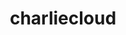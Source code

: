 ---
title: "charliecloud"
layout: cache
categories: [package, develop]
meta: {"versions": ["0.34"], "compilers": ["cce@=15.0.1", "gcc@=11.1.0", "oneapi@=2023.2.0"], "oss": ["rhel8", "ubuntu20.04"], "platforms": ["linux"], "targets": ["ppc64le", "x86_64", "x86_64_v3", "zen4"], "stacks": ["e4s", "e4s-cray-rhel", "e4s-oneapi", "e4s-power", "root"], "num_specs": 21, "num_specs_by_stack": {"e4s-cray-rhel": 1, "root": 21, "e4s-power": 7, "e4s-oneapi": 6, "e4s": 7}}
spec_details: [{"hash": "5rj4jutab6jalrwgyos4fuckbrkambls", "compiler": "cce@=15.0.1", "versions": ["0.34"], "os": "rhel8", "platform": "linux", "target": "zen4", "variants": ["build_system=autotools", "~docs", "~squashfuse"], "stacks": ["e4s-cray-rhel", "root"], "size": "-", "tarball": "https://binaries.spack.io/develop/build_cache/linux-rhel8-zen4/cce-15.0.1/charliecloud-0.34/linux-rhel8-zen4-cce-15.0.1-charliecloud-0.34-5rj4jutab6jalrwgyos4fuckbrkambls.spack"}, {"hash": "d7fekk6mbgtabzuox4pkqeobybwtmgz5", "compiler": "gcc@=11.1.0", "versions": ["0.34"], "os": "ubuntu20.04", "platform": "linux", "target": "ppc64le", "variants": ["build_system=autotools", "~docs", "~squashfuse"], "stacks": ["e4s-power", "root"], "size": "-", "tarball": "https://binaries.spack.io/develop/build_cache/linux-ubuntu20.04-ppc64le/gcc-11.1.0/charliecloud-0.34/linux-ubuntu20.04-ppc64le-gcc-11.1.0-charliecloud-0.34-d7fekk6mbgtabzuox4pkqeobybwtmgz5.spack"}, {"hash": "ma2k2nfys5i4obxwohmpa2thuporspfy", "compiler": "gcc@=11.1.0", "versions": ["0.34"], "os": "ubuntu20.04", "platform": "linux", "target": "ppc64le", "variants": ["build_system=autotools", "~docs", "~squashfuse"], "stacks": ["e4s-power", "root"], "size": "-", "tarball": "https://binaries.spack.io/develop/build_cache/linux-ubuntu20.04-ppc64le/gcc-11.1.0/charliecloud-0.34/linux-ubuntu20.04-ppc64le-gcc-11.1.0-charliecloud-0.34-ma2k2nfys5i4obxwohmpa2thuporspfy.spack"}, {"hash": "oitvo5etknekxowvkoxzpa2zjoump64a", "compiler": "gcc@=11.1.0", "versions": ["0.34"], "os": "ubuntu20.04", "platform": "linux", "target": "ppc64le", "variants": ["build_system=autotools", "~docs", "~squashfuse"], "stacks": ["e4s-power", "root"], "size": "-", "tarball": "https://binaries.spack.io/develop/build_cache/linux-ubuntu20.04-ppc64le/gcc-11.1.0/charliecloud-0.34/linux-ubuntu20.04-ppc64le-gcc-11.1.0-charliecloud-0.34-oitvo5etknekxowvkoxzpa2zjoump64a.spack"}, {"hash": "5cewigrucxci53jbqqhnzi543r3e3ocl", "compiler": "gcc@=11.1.0", "versions": ["0.34"], "os": "ubuntu20.04", "platform": "linux", "target": "ppc64le", "variants": ["build_system=autotools", "~docs", "~squashfuse"], "stacks": ["e4s-power", "root"], "size": "-", "tarball": "https://binaries.spack.io/develop/build_cache/linux-ubuntu20.04-ppc64le/gcc-11.1.0/charliecloud-0.34/linux-ubuntu20.04-ppc64le-gcc-11.1.0-charliecloud-0.34-5cewigrucxci53jbqqhnzi543r3e3ocl.spack"}, {"hash": "m2x5pv7rtsvzf2m3gbjajt6n72wjsgyl", "compiler": "gcc@=11.1.0", "versions": ["0.34"], "os": "ubuntu20.04", "platform": "linux", "target": "ppc64le", "variants": ["build_system=autotools", "~docs", "~squashfuse"], "stacks": ["e4s-power", "root"], "size": "-", "tarball": "https://binaries.spack.io/develop/build_cache/linux-ubuntu20.04-ppc64le/gcc-11.1.0/charliecloud-0.34/linux-ubuntu20.04-ppc64le-gcc-11.1.0-charliecloud-0.34-m2x5pv7rtsvzf2m3gbjajt6n72wjsgyl.spack"}, {"hash": "mpc6kniaititangoonmgdz6sdoxjoukq", "compiler": "gcc@=11.1.0", "versions": ["0.34"], "os": "ubuntu20.04", "platform": "linux", "target": "ppc64le", "variants": ["build_system=autotools", "~docs", "~squashfuse"], "stacks": ["e4s-power", "root"], "size": "-", "tarball": "https://binaries.spack.io/develop/build_cache/linux-ubuntu20.04-ppc64le/gcc-11.1.0/charliecloud-0.34/linux-ubuntu20.04-ppc64le-gcc-11.1.0-charliecloud-0.34-mpc6kniaititangoonmgdz6sdoxjoukq.spack"}, {"hash": "qkc3ptxb2nkgxuscovuxc37tscrpsqgh", "compiler": "gcc@=11.1.0", "versions": ["0.34"], "os": "ubuntu20.04", "platform": "linux", "target": "ppc64le", "variants": ["build_system=autotools", "~docs", "~squashfuse"], "stacks": ["e4s-power", "root"], "size": "-", "tarball": "https://binaries.spack.io/develop/build_cache/linux-ubuntu20.04-ppc64le/gcc-11.1.0/charliecloud-0.34/linux-ubuntu20.04-ppc64le-gcc-11.1.0-charliecloud-0.34-qkc3ptxb2nkgxuscovuxc37tscrpsqgh.spack"}, {"hash": "6yvnr3vyonyopohxvri227pgcymx4ppj", "compiler": "oneapi@=2023.2.0", "versions": ["0.34"], "os": "ubuntu20.04", "platform": "linux", "target": "x86_64", "variants": ["build_system=autotools", "~docs", "~squashfuse"], "stacks": ["e4s-oneapi", "root"], "size": "-", "tarball": "https://binaries.spack.io/develop/build_cache/linux-ubuntu20.04-x86_64/oneapi-2023.2.0/charliecloud-0.34/linux-ubuntu20.04-x86_64-oneapi-2023.2.0-charliecloud-0.34-6yvnr3vyonyopohxvri227pgcymx4ppj.spack"}, {"hash": "5ecbuylbapf4bjzz2suutpx3fnf53stz", "compiler": "oneapi@=2023.2.0", "versions": ["0.34"], "os": "ubuntu20.04", "platform": "linux", "target": "x86_64", "variants": ["build_system=autotools", "~docs", "~squashfuse"], "stacks": ["e4s-oneapi", "root"], "size": "-", "tarball": "https://binaries.spack.io/develop/build_cache/linux-ubuntu20.04-x86_64/oneapi-2023.2.0/charliecloud-0.34/linux-ubuntu20.04-x86_64-oneapi-2023.2.0-charliecloud-0.34-5ecbuylbapf4bjzz2suutpx3fnf53stz.spack"}, {"hash": "4xikxt6k2hfihv7ptuobp7hcbg2ca62e", "compiler": "oneapi@=2023.2.0", "versions": ["0.34"], "os": "ubuntu20.04", "platform": "linux", "target": "x86_64", "variants": ["build_system=autotools", "~docs", "~squashfuse"], "stacks": ["e4s-oneapi", "root"], "size": "-", "tarball": "https://binaries.spack.io/develop/build_cache/linux-ubuntu20.04-x86_64/oneapi-2023.2.0/charliecloud-0.34/linux-ubuntu20.04-x86_64-oneapi-2023.2.0-charliecloud-0.34-4xikxt6k2hfihv7ptuobp7hcbg2ca62e.spack"}, {"hash": "7wdnhsbeecfb7bbcl6n5f24esx3l7aqb", "compiler": "oneapi@=2023.2.0", "versions": ["0.34"], "os": "ubuntu20.04", "platform": "linux", "target": "x86_64", "variants": ["build_system=autotools", "~docs", "~squashfuse"], "stacks": ["e4s-oneapi", "root"], "size": "-", "tarball": "https://binaries.spack.io/develop/build_cache/linux-ubuntu20.04-x86_64/oneapi-2023.2.0/charliecloud-0.34/linux-ubuntu20.04-x86_64-oneapi-2023.2.0-charliecloud-0.34-7wdnhsbeecfb7bbcl6n5f24esx3l7aqb.spack"}, {"hash": "jkzb4wjlb63nfd7ueux6746pves6qs5u", "compiler": "oneapi@=2023.2.0", "versions": ["0.34"], "os": "ubuntu20.04", "platform": "linux", "target": "x86_64", "variants": ["build_system=autotools", "~docs", "~squashfuse"], "stacks": ["e4s-oneapi", "root"], "size": "-", "tarball": "https://binaries.spack.io/develop/build_cache/linux-ubuntu20.04-x86_64/oneapi-2023.2.0/charliecloud-0.34/linux-ubuntu20.04-x86_64-oneapi-2023.2.0-charliecloud-0.34-jkzb4wjlb63nfd7ueux6746pves6qs5u.spack"}, {"hash": "3uajgbvwwkxtc3djlrbl2dv5lpe5qnma", "compiler": "oneapi@=2023.2.0", "versions": ["0.34"], "os": "ubuntu20.04", "platform": "linux", "target": "x86_64", "variants": ["build_system=autotools", "~docs", "~squashfuse"], "stacks": ["e4s-oneapi", "root"], "size": "-", "tarball": "https://binaries.spack.io/develop/build_cache/linux-ubuntu20.04-x86_64/oneapi-2023.2.0/charliecloud-0.34/linux-ubuntu20.04-x86_64-oneapi-2023.2.0-charliecloud-0.34-3uajgbvwwkxtc3djlrbl2dv5lpe5qnma.spack"}, {"hash": "xvs2a7gvdwtcvqu6lvebhkyyukxnjtha", "compiler": "gcc@=11.1.0", "versions": ["0.34"], "os": "ubuntu20.04", "platform": "linux", "target": "x86_64_v3", "variants": ["build_system=autotools", "~docs", "~squashfuse"], "stacks": ["e4s", "root"], "size": "-", "tarball": "https://binaries.spack.io/develop/build_cache/linux-ubuntu20.04-x86_64_v3/gcc-11.1.0/charliecloud-0.34/linux-ubuntu20.04-x86_64_v3-gcc-11.1.0-charliecloud-0.34-xvs2a7gvdwtcvqu6lvebhkyyukxnjtha.spack"}, {"hash": "u6izzfcizbcme3qh4o2qihfhjjbuoqmv", "compiler": "gcc@=11.1.0", "versions": ["0.34"], "os": "ubuntu20.04", "platform": "linux", "target": "x86_64_v3", "variants": ["build_system=autotools", "~docs", "~squashfuse"], "stacks": ["e4s", "root"], "size": "-", "tarball": "https://binaries.spack.io/develop/build_cache/linux-ubuntu20.04-x86_64_v3/gcc-11.1.0/charliecloud-0.34/linux-ubuntu20.04-x86_64_v3-gcc-11.1.0-charliecloud-0.34-u6izzfcizbcme3qh4o2qihfhjjbuoqmv.spack"}, {"hash": "3pdhrpmo5kmisbzpdtbf3o3q5bqvcuvd", "compiler": "gcc@=11.1.0", "versions": ["0.34"], "os": "ubuntu20.04", "platform": "linux", "target": "x86_64_v3", "variants": ["build_system=autotools", "~docs", "~squashfuse"], "stacks": ["e4s", "root"], "size": "-", "tarball": "https://binaries.spack.io/develop/build_cache/linux-ubuntu20.04-x86_64_v3/gcc-11.1.0/charliecloud-0.34/linux-ubuntu20.04-x86_64_v3-gcc-11.1.0-charliecloud-0.34-3pdhrpmo5kmisbzpdtbf3o3q5bqvcuvd.spack"}, {"hash": "rzsye35mycfit2kj572i2ehpa2z2amms", "compiler": "gcc@=11.1.0", "versions": ["0.34"], "os": "ubuntu20.04", "platform": "linux", "target": "x86_64_v3", "variants": ["build_system=autotools", "~docs", "~squashfuse"], "stacks": ["e4s", "root"], "size": "-", "tarball": "https://binaries.spack.io/develop/build_cache/linux-ubuntu20.04-x86_64_v3/gcc-11.1.0/charliecloud-0.34/linux-ubuntu20.04-x86_64_v3-gcc-11.1.0-charliecloud-0.34-rzsye35mycfit2kj572i2ehpa2z2amms.spack"}, {"hash": "ady62dpz7svvmea22tawnqweeeoeabng", "compiler": "gcc@=11.1.0", "versions": ["0.34"], "os": "ubuntu20.04", "platform": "linux", "target": "x86_64_v3", "variants": ["build_system=autotools", "~docs", "~squashfuse"], "stacks": ["e4s", "root"], "size": "-", "tarball": "https://binaries.spack.io/develop/build_cache/linux-ubuntu20.04-x86_64_v3/gcc-11.1.0/charliecloud-0.34/linux-ubuntu20.04-x86_64_v3-gcc-11.1.0-charliecloud-0.34-ady62dpz7svvmea22tawnqweeeoeabng.spack"}, {"hash": "kvqfpqeectaun3hnybyijnnr5f24mckg", "compiler": "gcc@=11.1.0", "versions": ["0.34"], "os": "ubuntu20.04", "platform": "linux", "target": "x86_64_v3", "variants": ["build_system=autotools", "~docs", "~squashfuse"], "stacks": ["e4s", "root"], "size": "-", "tarball": "https://binaries.spack.io/develop/build_cache/linux-ubuntu20.04-x86_64_v3/gcc-11.1.0/charliecloud-0.34/linux-ubuntu20.04-x86_64_v3-gcc-11.1.0-charliecloud-0.34-kvqfpqeectaun3hnybyijnnr5f24mckg.spack"}, {"hash": "cy7l45qit374vdlya6dzlr7spf3bbmzi", "compiler": "gcc@=11.1.0", "versions": ["0.34"], "os": "ubuntu20.04", "platform": "linux", "target": "x86_64_v3", "variants": ["build_system=autotools", "~docs", "~squashfuse"], "stacks": ["e4s", "root"], "size": "-", "tarball": "https://binaries.spack.io/develop/build_cache/linux-ubuntu20.04-x86_64_v3/gcc-11.1.0/charliecloud-0.34/linux-ubuntu20.04-x86_64_v3-gcc-11.1.0-charliecloud-0.34-cy7l45qit374vdlya6dzlr7spf3bbmzi.spack"}]
---